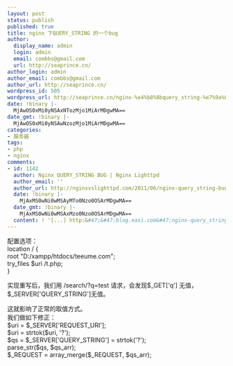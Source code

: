 ```yaml
---
layout: post
status: publish
published: true
title: nginx 下QUERY_STRING 的一个bug
author:
  display_name: admin
  login: admin
  email: combbs@gmail.com
  url: http://seaprince.cn/
author_login: admin
author_email: combbs@gmail.com
author_url: http://seaprince.cn/
wordpress_id: 505
wordpress_url: http://seaprince.cn/nginx-%e4%b8%8bquery_string-%e7%9a%84%e4%b8%80%e4%b8%aabug/
date: !binary |-
  MjAwOS0xMi0yNSAxNTozMjo1MiArMDgwMA==
date_gmt: !binary |-
  MjAwOS0xMi0yNSAwNzozMjo1MiArMDgwMA==
categories:
- 服务器
tags:
- php
- nginx
comments:
- id: 1142
  author: Nginx QUERY_STRING BUG | Nginx Lighttpd
  author_email: ''
  author_url: http://nginxvslighttpd.com/2011/06/nginx-query_string-bug/
  date: !binary |-
    MjAxMS0wNi0wMSAyMTo0Nzo0OSArMDgwMA==
  date_gmt: !binary |-
    MjAxMS0wNi0wMSAxMzo0Nzo0OSArMDgwMA==
  content: ! '[...] http:&#47;&#47;blog.eaxi.com&#47;nginx-query_string-bug&#47; [...]'
---
```

<p>配置选项：<br />
        location &#47; {<br />
            root   "D:&#47;xampp&#47;htdocs&#47;teeume.com";<br />
	    try_files $uri &#47;t.php;<br />
        }</p>
<p>实现重写后，我们用 &#47;search&#47;?q=test 请求，会发现$_GET['q'] 无值，$_SERVER['QUERY_STRING']无值。</p>
<p>这就影响了正常的取值方式。<br />
我们做如下修正：<br />
			$uri = $_SERVER['REQUEST_URI'];<br />
			$uri = strtok($uri, '?');<br />
			$qs = $_SERVER['QUERY_STRING'] = strtok('?');<br />
			parse_str($qs, $qs_arr);<br />
			$_REQUEST = array_merge($_REQUEST, $qs_arr);</p>

